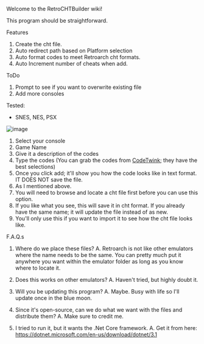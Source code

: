 Welcome to the RetroCHTBuilder wiki!

This program should be straightforward.

Features
1. Create the cht file.
2. Auto redirect path based on Platform selection
3. Auto format codes to meet Retroarch cht formats.
4. Auto Increment number of cheats when add.

ToDo
1. Prompt to see if you want to overwrite existing file
2. Add more consoles


Tested: 
- SNES, NES, PSX

![image](https://user-images.githubusercontent.com/6943605/177714632-7ceff897-a7cf-4d54-8ba3-447b7fae99f5.png)

1. Select your console
2. Game Name
3. Give it a description of the codes
4. Type the codes (You can grab the codes from [CodeTwink](http://www.codetwink.com/); they have the best selections)
5. Once you click add; it'll show you how the code looks like in text format. IT DOES NOT save the file.
6. As I mentioned above.
7. You will need to browse and locate a cht file first before you can use this option.
8. If you like what you see, this will save it in cht format. If you already have the same name; it will update the file instead of as new.
9. You'll only use this if you want to import it to see how the cht file looks like.

F.A.Q.s
1. Where do we place these files?
A. Retroarch is not like other emulators where the name needs to be the same. You can pretty much put it anywhere you want within the emulator folder as long as you know where to locate it.

2. Does this works on other emulators?
A. Haven't tried, but highly doubt it.

3. Will you be updating this program?
A. Maybe. Busy with life so I'll update once in the blue moon.

4. Since it's open-source, can we do what we want with the files and distribute them?
A. Make sure to credit me. 

5. I tried to run it, but it wants the .Net Core framework.
A. Get it from here: https://dotnet.microsoft.com/en-us/download/dotnet/3.1
